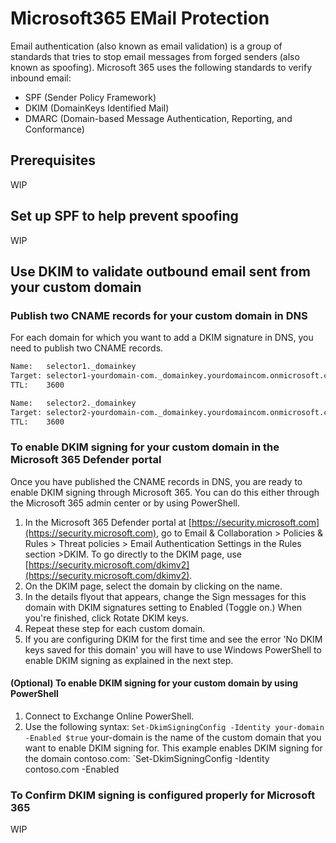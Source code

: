 # Microsoft365 EMail Protection

Email authentication (also known as email validation) is a group of standards that tries to stop email messages from forged senders (also known as spoofing). Microsoft 365 uses the following standards to verify inbound email:

- SPF (Sender Policy Framework)
- DKIM (DomainKeys Identified Mail)
- DMARC (Domain-based Message Authentication, Reporting, and Conformance)

## Prerequisites

WIP

## Set up SPF to help prevent spoofing

WIP

## Use DKIM to validate outbound email sent from your custom domain

### Publish two CNAME records for your custom domain in DNS

For each domain for which you want to add a DKIM signature in DNS, you need to publish two CNAME records.

```txt
Name:   selector1._domainkey
Target: selector1-yourdomain-com._domainkey.yourdomaincom.onmicrosoft.com
TTL:    3600

Name:   selector2._domainkey
Target: selector2-yourdomain-com._domainkey.yourdomaincom.onmicrosoft.com
TTL:    3600
```

### To enable DKIM signing for your custom domain in the Microsoft 365 Defender portal

Once you have published the CNAME records in DNS, you are ready to enable DKIM signing through Microsoft 365. You can do this either through the Microsoft 365 admin center or by using PowerShell.

1. In the Microsoft 365 Defender portal at [https://security.microsoft.com](https://security.microsoft.com), go to Email & Collaboration > Policies & Rules > Threat policies > Email Authentication Settings in the Rules section >DKIM. To go directly to the DKIM page, use [https://security.microsoft.com/dkimv2](https://security.microsoft.com/dkimv2).
2. On the DKIM page, select the domain by clicking on the name.
3. In the details flyout that appears, change the Sign messages for this domain with DKIM signatures setting to Enabled (Toggle on.)
When you're finished, click Rotate DKIM keys.
4. Repeat these step for each custom domain.
5. If you are configuring DKIM for the first time and see the error 'No DKIM keys saved for this domain' you will have to use Windows PowerShell to enable DKIM signing as explained in the next step.

#### (Optional) To enable DKIM signing for your custom domain by using PowerShell

1. Connect to Exchange Online PowerShell.
2. Use the following syntax:
`Set-DkimSigningConfig -Identity your-domain -Enabled $true`
your-domain is the name of the custom domain that you want to enable DKIM signing for.
This example enables DKIM signing for the domain contoso.com:
`Set-DkimSigningConfig -Identity contoso.com -Enabled

### To Confirm DKIM signing is configured properly for Microsoft 365

WIP

